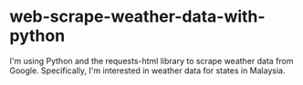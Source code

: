 # web-scrape-weather-data-with-python
 I'm using Python and the requests-html library to scrape weather data from Google. Specifically, I'm interested in weather data for states in Malaysia. 
